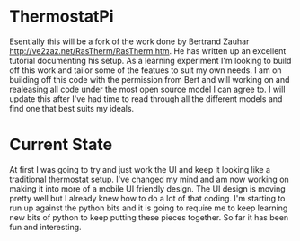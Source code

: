 ThermostatPi
============
Esentially this will be a fork of the work done by Bertrand Zauhar http://ve2zaz.net/RasTherm/RasTherm.htm. He has written up an excellent tutorial documenting his setup. As a learning experiment I'm looking to build off this work and tailor some of the featues to suit my own needs. I am on building off this code with the permission from Bert and will working on and realeasing all code under the most open source model I can agree to. I will update this after I've had time to read through all the different models and find one that best suits my ideals.

Current State
=============
At first I was going to try and just work the UI and keep it looking like a traditional thermostat setup. I've changed my mind and am now working on making it into more of a mobile UI friendly design. The UI design is moving pretty well but I already knew how to do a lot of that coding. I'm starting to run up against the python bits and it is going to require me to keep learning new bits of python to keep putting these pieces together. So far it has been fun and interesting.
